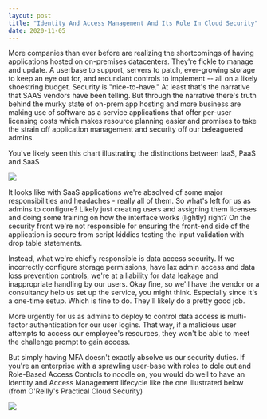 ```yaml
---
layout: post
title: "Identity And Access Management And Its Role In Cloud Security"
date: 2020-11-05
---
```


More companies than ever before are realizing the shortcomings of having applications hosted on on-premises datacenters. They're fickle to manage and update. A userbase to
support, servers to patch, ever-growing storage to keep an eye out for, and redundant controls to implement -- all on a likely shoestring budget. Security is "nice-to-have." At least that's the narrative
that SAAS vendors have been telling. But through the narrative there's truth behind the murky state of on-prem app hosting and more business are making use of software as a 
service applications that offer per-user licensing costs which makes resource planning easier and promises to take the strain off application management and security
off our beleaguered admins.

You've likely seen this chart illustrating the distinctions between IaaS, PaaS and SaaS

<a href="{{ site.baseurl }}/assets/saas-vs-paas-vs-iaas.png">
<img src="{{ site.baseurl }}/assets/saas-vs-paas-vs-iaas.png">
<a/>

It looks like with SaaS applications we're absolved of some major responsibilities and headaches - really all of them. So what's left for us as admins to configure? Likely just creating users and assigning them licenses and doing some training on how the interface works (lightly) right? On the security front we're not responsible
for ensuring the front-end side of the application is secure from script kiddies testing the input validation with drop table statements.

Instead, what we're chiefly responsible is data access security. If we incorrectly configure storage permissions, have lax admin access and data loss prevention controls, we're at a liability for data leakage and inappropriate handling by our users. Okay fine, so we'll have the vendor or a consultancy help us set up the service, you might think. Especially since it's a one-time setup. Which is fine to do. They'll likely do a pretty good job.

More urgently for us as admins to deploy to control data access is multi-factor authentication for our user logins. That way, if a malicious user attempts to access our 
employee's resources, they won't be able to meet the challenge prompt to gain access. 

But simply having MFA doesn't exactly absolve us our security duties. If you're an enterprise with a sprawling user-base with roles to dole out and Role-Based Access Controls to noodle on, you would do well to have an Identity and Access Management lifecycle like the one illustrated below (from O'Reilly's Practical Cloud Security)


<a href="{{ site.baseurl }}/assets/IAM_lifecycle.jpg">
<img src="{{ site.baseurl }}/assets/IAM_lifecycle.jpg">
<a/>



